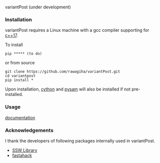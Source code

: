 variantPost
(under development)

### Installation
variantPost requires a Linux machine with a gcc compiler supporting for [c++17](https://en.cppreference.com/w/cpp/17).

To install
```
pip ***** (to do)
```
or from source
```
git clone https://github.com/rawagiha/variantPost.git
cd variantpost
pip install *
```
Upon installation, [cython](https://cython.org/) and [pysam](https://github.com/pysam-developers)
will also be installed if not pre-installed. 

### Usage
[documentation](https://variantpost.readthedocs.io/en/latest/)

### Acknowledgements
I thank the developers of following packages internally used in variantPost.
- [SSW Library](https://github.com/mengyao/Complete-Striped-Smith-Waterman-Library)
- [fastahack](https://github.com/ekg/fastahack)
